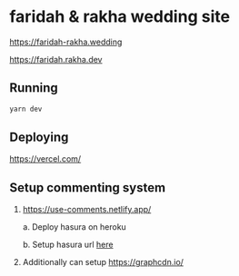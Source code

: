 # faridah & rakha wedding site

https://faridah-rakha.wedding

https://faridah.rakha.dev

## Running

```sh
yarn dev
```

## Deploying

https://vercel.com/

## Setup commenting system

1. https://use-comments.netlify.app/
    
    a. Deploy hasura on heroku
    
    b. Setup hasura url [here](./pages/index.tsx#L310)

2. Additionally can setup https://graphcdn.io/
